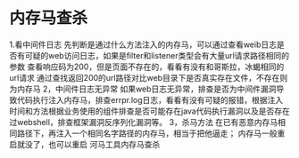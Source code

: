 # 内存马查杀
1.看中间件日志
先判断是通过什么方法注入的内存马，可以通过查看weib日志是否有可疑的web访问日志，如果是filter和listener类型会有大量url请求路径相同的参数
查看响应码为200，但是页面不存在的，看看有没有和哥斯拉，冰蝎相同的url请求
通过查找返回200的url路径对比web目录下是否真实存在文件，不存在则为内存马
2，中间件日志无异常
如果web日志无异常，排查是否为中间件漏洞导致代码执行注入内存马，排查errpr.log日志，看看有没有可疑的报错，根据注入时间和方法根据业务使用的组件排查是否可能存在java代码执行漏洞以及是否存在过webshell，排查框架漏洞反序列化漏洞等。
3，杀马方法
	在已有恶意内存马相同路径下，再注入一个相同名字路径的内存马，相当于把他逼走；
内存马一般重启就没了，也可以重启
河马工具内存马查杀